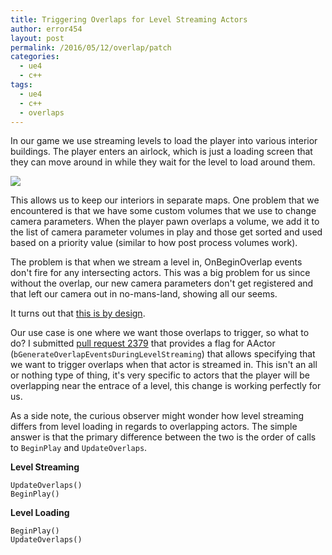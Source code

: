 ```yaml
---
title: Triggering Overlaps for Level Streaming Actors
author: error454
layout: post
permalink: /2016/05/12/overlap/patch
categories:
  - ue4
  - c++
tags:
  - ue4
  - c++
  - overlaps
---
```

In our game we use streaming levels to load the player into various interior buildings. The player enters an airlock, which is just a loading screen that they can move around in while they wait for the level to load around them.

<img src='{{ site.url }}/assets/uploads/2016/05/airlock.jpg'>

This allows us to keep our interiors in separate maps. One problem that we encountered is that we have some custom volumes that we use to change camera parameters. When the player pawn overlaps a volume, we add it to the list of camera parameter volumes in play and those get sorted and used based on a priority value (similar to how post process volumes work). 

The problem is that when we stream a level in, OnBeginOverlap events don't fire for any intersecting actors. This was a big problem for us since without the overlap, our new camera parameters don't get registered and that left our camera out in no-mans-land, showing all our seems.

<!--more-->

It turns out that [this is by design](https://github.com/EpicGames/UnrealEngine/blob/c07c63dcdedb7e8ced9a81dfb864505d5db5afa3/Engine/Source/Runtime/Engine/Private/Level.cpp#L1771). 

Our use case is one where we want those overlaps to trigger, so what to do? I submitted [pull request 2379](https://github.com/EpicGames/UnrealEngine/pull/2379) that provides a flag for AActor (`bGenerateOverlapEventsDuringLevelStreaming`) that allows specifying that we want to trigger overlaps when that actor is streamed in. This isn't an all or nothing type of thing, it's very specific to actors that the player will be overlapping near the entrace of a level, this change is working perfectly for us.

As a side note, the curious observer might wonder how level streaming differs from level loading in regards to overlapping actors. The simple answer is that the primary difference between the two is the order of calls to `BeginPlay` and `UpdateOverlaps`.

**Level Streaming**

```
UpdateOverlaps()
BeginPlay()
```

**Level Loading**

```
BeginPlay()
UpdateOverlaps()
```

